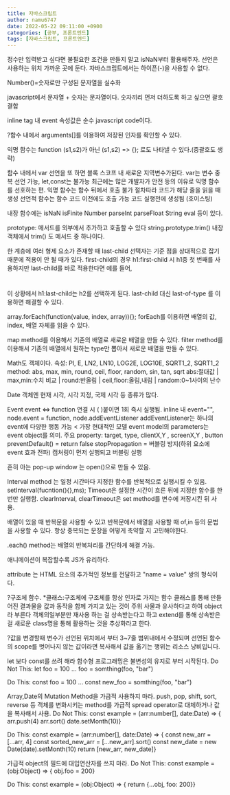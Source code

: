 ```yaml
---
title: 자바스크립트
author: namu6747
date: 2022-05-22 09:11:00 +0900
categories: [공부, 프론트엔드]
tags: [자바스크립트, 프론트엔드]
---
```


정수만 입력받고 싶다면 불필요한 조건을 만들지 말고 isNaN부터 활용해주자.
선언은 사용하는 위치 가까운 곳에 둔다.
자바스크립트에서는 하이픈(-)을 사용할 수 없다.

Number()=숫자로만 구성된 문자열을 실수화

javascript에서 문자열 + 숫자는 문자열이다.
숫자끼리 먼저 더하도록 하고 싶으면 괄호 결합

inline tag 내 event 속성값은 순수 javascript code이다.

?함수 내에서 arguments[]를 이용하여 저장된 인자를 확인할 수 있다.

익명 함수는 function (s1,s2)가 아닌 (s1,s2) => {}; 로도 나타낼 수 있다.(중괄호도 생략)

함수 내에서 var 선언을 또 하면 블록 스코프 내 새로운 지역변수가된다.
var는 변수 중복 선언 가능, let,const는 불가능
최근에는 많은 개발자가 안전 등의 이유로 익명 함수를 선호하는 편.
익명 함수는 함수 뒤에서 호출 불가 절차따라 코드가 해당 줄을 읽을 때 생성
선언적 함수는 함수 코드 이전에도 호출 가능 코드 실행전에 생성됨 (호이스팅)

내장 함수에는 isNaN isFinite Number parseInt parseFloat String eval 등이 있다.

prototype: 메서드를 외부에서 추가하고 호출할 수 있다
string.prototype.trim() 내장 객체에서 trim() 도 메서드 중 하나이다.


한 계층에 여러 형제 요소가 존재할 때
last-child 선택자는 기준 점을 상대적으로 잡기 때문에 적용이 안 될 때가 있다.
first-child의 경우 h1:first-child 시 h1중 첫 번째를 사용하지만
last-child를 바로 적용한다면 
예를 들어,
<body>
 <h1></h1>
 <h1></h1>
 <h2></h2>
</body>
이 상황에서 h1:last-child는 h2를 선택하게 된다.
last-child 대신 last-of-type 를 이용하면 해결할 수 있다.

array.forEach(function(value, index, array)){};
forEach를 이용하면 배열의 값, index, 배열 자체를 읽을 수 있다.

map method를 이용해서 기존의 배열로 새로운 배열을 만들 수 있다.
filter method를 이용해서 기존의 배열에서 원하는 type만 뽑아서 새로운 배열을 만들 수 있다.

Math도 객체이다.
속성: PI, E, LN2, LN10, LOG2E, LOG10E, SQRT1_2, SQRT1_2
method: abs, max, min, round, ceil, floor, random, sin, tan, sqrt
abs:절대값 | max,min:수치 비교 | round:반올림 | ceil,floor:올림,내림 | random:0~1사이의 난수

Date 객체엔 현재 시각, 시각 지정, 국제 시각 등 종류가 많다.

Event 
event <=> function 연결 시 ( )붙이면 1회 즉시 실행됨. 
inline 내 event="", node.event = function,  node.addEventListener 
addEventListener는 하나의 event에 다양한 행동 가능 < 가장 현대적인 모델
event model의 parameters는 event object를 의미. 
주요 property: target, type, clientX,Y , screenX,Y ,  button
preventDefault() = return false
stopPropagation = 버블링 방지(하위 요소에 event 효과 전파)
캡처링이 먼저 실행되고 버블링 실행

흔히 아는 pop-up window 는 open()으로 만들 수 있음.

Interval method 는 일정 시간마다 지정한 함수를 반복적으로 실행시킬 수 있음.
setInterval(fucntion(){},ms);
Timeout은  설정한 시간이 흐른 뒤에 지정한 함수를 한 번만 실행함.
clearInterval, clearTimeout은 set method를 변수에 저장시킨 뒤 사용.


배열이 있을 때 반복문을 사용할 수 있고
반복문에서 배열을 사용할 때 of,in 등의 문법을 사용할 수 있다.
항상 중복되는 문장을 어떻게 축약할 지 고민해야한다.

.each() method는 배열의 반복처리를 간단하게 해결 가능.

애니메이션이 복잡할수록 JS가 유리하다.

attribute 는 HTML 요소의 추가적인 정보를 전달하고
"name = value" 쌍의 형식이다.


?구조체 함수.
*클래스:구조체에 구조체를 항상 인자로 가지는 함수
클래스를 통해 만들어진 결과물을 값과 동작을 함께 가지고 있는 것이
주위 사물과 유사하다고 하여 object라 부른다
객체의일부분만 재사용 하는 걸 상속받는다고 하고 extend를 통해
상속받은 걸 새로운 class명을 통해 활용하는 것을 추상화라고 한다.

?값을 변경할때 변수가 선언된 위치에서 부터 3~7줄 범위내에서 수정되며 
선언된 함수의 scope를 벗어나지 않는 값이라면 복사해서 값을 옮기는 행위는 리소스 낭비입니다.

let 보다 const를 쓰려 해라
함수형 프로그래밍은 불변성의 유지로  부터 시작된다.
Do Not This:
let foo = 100
...
foo = somthing(foo, "bar")

Do This:
const foo = 100
...
const new_foo = somthing(foo, "bar")

Array,Date의 Mutation Method을 가급적 사용하지 마라.
push, pop, shift, sort, reverse 등 객체를 변화시키는 method를 가급적  spread operator로 대체하거나
값을 복사해서 사용.
Do Not This:
const example = (arr:number[], date:Date) => {
  arr.push(4)
  arr.sort()
  date.setMonth(10)}

Do This:
const example = (arr:number[], date:Date) => {
  const new_arr = [...arr, 4]
  const sorted_new_arr = [...new_arr].sort()
  const new_date = new Date(date).setMonth(10)
  return [new_arr, new_date]}

가급적 object의 필드에 대입연산자를 쓰지 마라.
Do Not This:
const example = (obj:Object) => {
  obj.foo = 200}

Do This:
const example = (obj:Object) => {
  return {...obj, foo: 200}}

